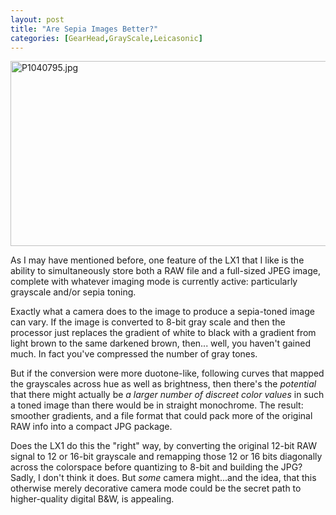 ```yaml
---
layout: post
title: "Are Sepia Images Better?"
categories: [GearHead,GrayScale,Leicasonic]
---
```

<img alt="P1040795.jpg" src="http://www.botzilla.com/blog/pix2006/P1040795.jpg" width="807" height="296" border="0" />

As I may have mentioned before, one feature of the LX1 that I like is the ability to simultaneously store both a RAW file and a full-sized JPEG image, complete with whatever imaging mode is currently active: particularly grayscale and/or sepia toning.

Exactly what a camera does to the image to produce a sepia-toned image can vary. If the image is converted to 8-bit gray scale and then the processor just replaces the gradient of white to black with a gradient from light brown to the same darkened brown, then... well, you haven't gained much. In fact you've compressed the number of gray tones.

But if the conversion were more duotone-like, following curves that mapped the grayscales across hue as well as brightness, then there's the <i>potential</i> that there might actually be <i>a larger number of discreet color values</i> in such a toned image than there would be in straight monochrome. The result: smoother gradients, and a file format that could pack more of the original RAW info into a compact JPG package.

Does the LX1 do this the "right" way, by converting the original 12-bit RAW signal to 12 or 16-bit grayscale and remapping those 12 or 16 bits diagonally across the colorspace before quantizing to 8-bit and building the JPG? Sadly, I don't think it does. But <i>some</i> camera might...and the idea, that this otherwise merely decorative camera mode could be the secret path to higher-quality digital B&W, is appealing.

<!--more-->

